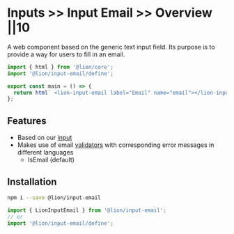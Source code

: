 # Inputs >> Input Email >> Overview ||10

A web component based on the generic text input field. Its purpose is to provide a way for users to fill in an email.

```js script
import { html } from '@lion/core';
import '@lion/input-email/define';
```

```js preview-story
export const main = () => {
  return html` <lion-input-email label="Email" name="email"></lion-input-email> `;
};
```

## Features

- Based on our [input](../input/overview.md)
- Makes use of email [validators](../../../docs/systems/form/validate.md) with corresponding error messages in different languages
  - IsEmail (default)

## Installation

```bash
npm i --save @lion/input-email
```

```js
import { LionInputEmail } from '@lion/input-email';
// or
import '@lion/input-email/define';
```
